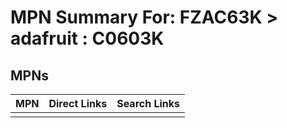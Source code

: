 



# MPN Summary For: FZAC63K > adafruit : C0603K

## MPNs
  

|MPN|Direct Links|Search Links|
| :--- | :--- | :--- |
||||

